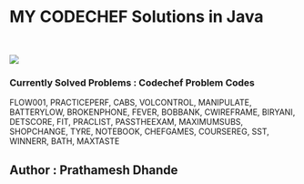 # MY CODECHEF Solutions in Java
</br>

![](https://img.shields.io/badge/Language-Java-blue?style=flat-square&logo=java)



### Currently Solved Problems : Codechef Problem Codes 
FLOW001, PRACTICEPERF, CABS, VOLCONTROL, MANIPULATE, BATTERYLOW, BROKENPHONE, FEVER, BOBBANK, CWIREFRAME, BIRYANI, DETSCORE, FIT, PRACLIST, PASSTHEEXAM, MAXIMUMSUBS, SHOPCHANGE, TYRE, NOTEBOOK, CHEFGAMES, COURSEREG, SST, WINNERR, BATH, MAXTASTE
</br>

## Author : Prathamesh Dhande